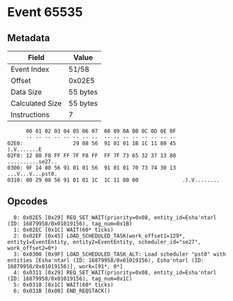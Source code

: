 # Event 65535

## Metadata

| Field           | Value    |
|-----------------|----------|
| Event Index     | 51/58    |
| Offset          | 0x02E5   |
| Data Size       | 55 bytes |
| Calculated Size | 55 bytes |
| Instructions    | 7        |

```
      00 01 02 03 04 05 06 07  08 09 0A 0B 0C 0D 0E 0F
      -- -- -- -- -- -- -- --  -- -- -- -- -- -- -- --
02E0:                29 08 56  91 01 01 1B 1C 11 80 45       ).V.......E
02F0: 12 80 F8 FF FF 7F F8 FF  FF 7F 73 65 32 37 13 80  ..........se27..
0300: 9F 14 80 56 91 01 01 56  91 01 01 70 73 74 30 13  ...V...V...pst0.
0310: 80 29 08 56 91 01 01 1C  1C 11 80 00              .).V........    
```

## Opcodes

```
  0: 0x02E5 [0x29] REQ_SET_WAIT(priority=0x08, entity_id=Esha'ntarl (ID: 16879958/0x01019156), tag_num=0x1B)
  1: 0x02EC [0x1C] WAIT(60* ticks)
  2: 0x02EF [0x45] LOAD_SCHEDULED_TASK(work_offset1=129*, entity1=EventEntity, entity2=EventEntity, scheduler_id="se27", work_offset2=0*)
  3: 0x0300 [0x9F] LOAD_SCHEDULED_TASK_ALT: Load scheduler "pst0" with entities [Esha'ntarl (ID: 16879958/0x01019156), Esha'ntarl (ID: 16879958/0x01019156)], work=[91*, 0*]
  4: 0x0311 [0x29] REQ_SET_WAIT(priority=0x08, entity_id=Esha'ntarl (ID: 16879958/0x01019156), tag_num=0x1C)
  5: 0x0318 [0x1C] WAIT(60* ticks)
  6: 0x031B [0x00] END_REQSTACK()
```
